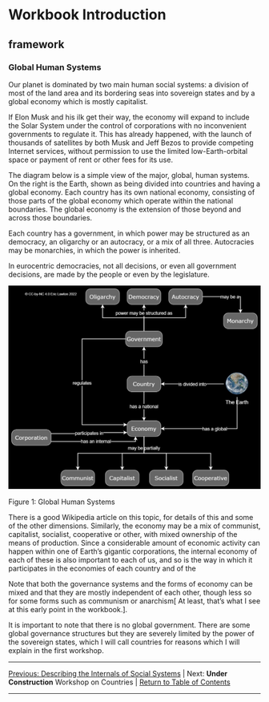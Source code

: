 # Workbook Introduction
## framework
### Global Human Systems

Our planet is dominated by two main human social systems: a division of most of the land area and its bordering seas into sovereign states and by a global economy which is mostly capitalist.

If Elon Musk and his ilk get their way, the economy will expand to include the Solar System under the control of corporations with no inconvenient governments to regulate it. This has already happened, with the launch of thousands of satellites by both Musk and Jeff Bezos to provide competing Internet services, without permission to use the limited low-Earth-orbital space or payment of rent or other fees for its use.

The diagram below is a simple view of the major, global, human systems. On the right is the Earth, shown as being divided into countries and having a global economy. Each country has its own national economy, consisting of those parts of the global economy which operate within the national boundaries. The global economy is the extension of those beyond and across those boundaries.

Each country has a government, in which power may be structured as an democracy, an oligarchy or an autocracy, or a mix of all three. Autocracies may be monarchies, in which the power is inherited.

In eurocentric democracies, not all decisions, or even all government decisions, are made by the people or even by the legislature.

<img src="/assets/images/Global Human Systems.jpg" alt="Global human systems such as countries, as described in the text" class=diagram />


Figure 1: Global Human Systems

There is a good Wikipedia article on this topic, for details of this and some of the other dimensions.
Similarly, the economy may be a mix of communist, capitalist, socialist, cooperative or other, with mixed ownership of the means of production. Since a considerable amount of economic activity can happen within one of Earth’s gigantic corporations, the internal economy of each of these is also important to each of us, and so is the way in which it participates in the economies of each country and of the

Note that both the governance systems and the forms of economy can be mixed and that  they are mostly independent of each other, though less so for some forms such as communism or anarchism[ At least, that’s what I see at this early point in the workbook.].

It is important to note that there is no global government. There are some global governance structures but they are severely limited by the power of the  sovereign states, which I will call countries for reasons which I will explain in the first workshop.

***
[Previous: Describing the Internals of Social Systems](intrototools/socialsystems/sysinternals) \| Next: **Under Construction** Workshop on Countries <!-- [Next: Values and Requirements](valuesandrequirements) --> | [Return to Table of Contents](../../index)

***
